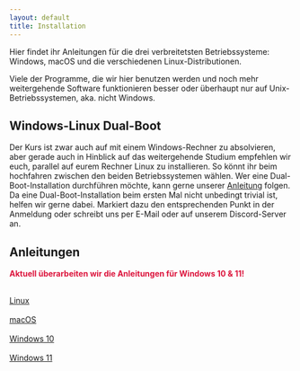 ```yaml
---
layout: default
title: Installation
---
```


Hier findet ihr Anleitungen für die drei verbreitetsten Betriebssysteme: Windows, macOS und
die verschiedenen Linux-Distributionen.

Viele der Programme, die wir hier benutzen werden und noch mehr weitergehende Software
funktionieren besser oder überhaupt nur auf Unix-Betriebssystemen, aka. nicht Windows.


## Windows-Linux Dual-Boot

Der Kurs ist zwar auch auf mit einem Windows-Rechner zu absolvieren,
aber gerade auch in Hinblick auf das weitergehende Studium empfehlen wir euch,
parallel auf eurem Rechner Linux zu installieren.
So könnt ihr beim hochfahren zwischen den beiden Betriebssystemen wählen.
Wer eine Dual-Boot-Installation durchführen möchte,
kann gerne unserer [Anleitung](dualboot.html) folgen.
Da eine Dual-Boot-Installation beim ersten Mal nicht unbedingt trivial ist,
helfen wir gerne dabei.
Markiert dazu den entsprechenden Punkt in der Anmeldung oder
schreibt uns per E-Mail oder auf unserem Discord-Server an.


## Anleitungen

<span style="color:crimson"> __Aktuell überarbeiten wir die Anleitungen für Windows 10 & 11!__ </span>
<div class="row">
  <div class="col-md-3">
    <a class="btn btn-outline-dark btn-block" href="/install/linux.html" role="button">
      <i class="fa fa-5x fa-linux" aria-hidden="true"></i><br>
      Linux
    </a>
  </div>
  <div class="col-md-3">
    <a class="btn btn-outline-dark btn-block" href="/install/macos.html" role="button">
      <i class="fa fa-5x fa-apple" aria-hidden="true"></i><br>
      macOS
    </a>
  </div>
  <div class="col-md-3">
    <a class="btn btn-outline-dark btn-block" href="/install/windows.html" role="button">
      <i class="fa fa-5x fa-windows" aria-hidden="true"></i><br>
      Windows 10<br>
    </a>
  </div>
  <div class="col-md-3">
    <a class="btn btn-outline-dark btn-block" href="/install/windows-11.html" role="button">
      <i class="fa fa-5x fa-windows" aria-hidden="true"></i><br>
      Windows 11<br>
    </a>
  </div>
</div>
